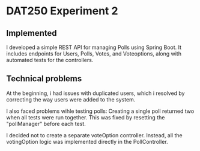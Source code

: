 # DAT250 Experiment 2

## Implemented 
I developed a simple REST API for managing Polls using Spring Boot. It includes endpoints for Users, Polls, Votes, and Voteoptions, along with automated tests for the controllers. 

## Technical problems 
At the beginning, i had issues with duplicated users, which i resolved by correcting the way users were added to the system. 

I also faced problems wihle testing polls: Creating a single poll returned two when all tests were run together. This was fixed by resetting the "pollManager" before each test. 

I decided not to create a separate voteOption controller. Instead, all the votingOption logic was implemented directly in the PollController. 
